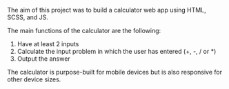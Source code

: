 The aim of this project was to build a calculator web app using HTML, SCSS, and
JS.

The main functions of the calculator are the following:

1. Have at least 2 inputs
2. Calculate the input problem in which the user has entered (+, -, / or \*)
3. Output the answer

The calculator is purpose-built for mobile devices but is also responsive for other device sizes.
